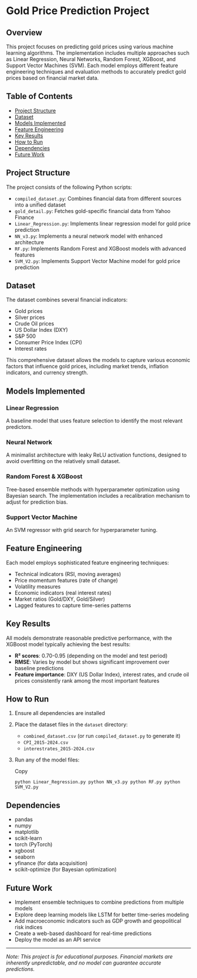 # Gold Price Prediction Project

## Overview

This project focuses on predicting gold prices using various machine learning algorithms. The implementation includes multiple approaches such as Linear Regression, Neural Networks, Random Forest, XGBoost, and Support Vector Machines (SVM). Each model employs different feature engineering techniques and evaluation methods to accurately predict gold prices based on financial market data.

## Table of Contents

- [Project Structure](#project-structure)
- [Dataset](#dataset)
- [Models Implemented](#models-implemented)
- [Feature Engineering](#feature-engineering)
- [Key Results](#key-results)
- [How to Run](#how-to-run)
- [Dependencies](#dependencies)
- [Future Work](#future-work)

## Project Structure

The project consists of the following Python scripts:

- `compiled_dataset.py`: Combines financial data from different sources into a unified dataset
- `gold_detail.py`: Fetches gold-specific financial data from Yahoo Finance
- `Linear_Regression.py`: Implements linear regression model for gold price prediction
- `NN_v3.py`: Implements a neural network model with enhanced architecture
- `RF.py`: Implements Random Forest and XGBoost models with advanced features
- `SVM_V2.py`: Implements Support Vector Machine model for gold price prediction

## Dataset

The dataset combines several financial indicators:

- Gold prices
- Silver prices
- Crude Oil prices
- US Dollar Index (DXY)
- S&P 500
- Consumer Price Index (CPI)
- Interest rates

This comprehensive dataset allows the models to capture various economic factors that influence gold prices, including market trends, inflation indicators, and currency strength.

## Models Implemented

### Linear Regression

A baseline model that uses feature selection to identify the most relevant predictors.

### Neural Network

A minimalist architecture with leaky ReLU activation functions, designed to avoid overfitting on the relatively small dataset.

### Random Forest & XGBoost

Tree-based ensemble methods with hyperparameter optimization using Bayesian search. The implementation includes a recalibration mechanism to adjust for prediction bias.

### Support Vector Machine

An SVM regressor with grid search for hyperparameter tuning.

## Feature Engineering

Each model employs sophisticated feature engineering techniques:

- Technical indicators (RSI, moving averages)
- Price momentum features (rate of change)
- Volatility measures
- Economic indicators (real interest rates)
- Market ratios (Gold/DXY, Gold/Silver)
- Lagged features to capture time-series patterns

## Key Results

All models demonstrate reasonable predictive performance, with the XGBoost model typically achieving the best results:

- **R² scores**: 0.70-0.95 (depending on the model and test period)
- **RMSE**: Varies by model but shows significant improvement over baseline predictions
- **Feature importance**: DXY (US Dollar Index), interest rates, and crude oil prices consistently rank among the most important features

## How to Run

1. Ensure all dependencies are installed
2. Place the dataset files in the `dataset` directory:
    - `combined_dataset.csv` (or run `compiled_dataset.py` to generate it)
    - `CPI_2015-2024.csv`
    - `interestrates_2015-2024.csv`
3. Run any of the model files:
    
    Copy
    
    `python Linear_Regression.py python NN_v3.py python RF.py python SVM_V2.py`
    

## Dependencies

- pandas
- numpy
- matplotlib
- scikit-learn
- torch (PyTorch)
- xgboost
- seaborn
- yfinance (for data acquisition)
- scikit-optimize (for Bayesian optimization)

## Future Work

- Implement ensemble techniques to combine predictions from multiple models
- Explore deep learning models like LSTM for better time-series modeling
- Add macroeconomic indicators such as GDP growth and geopolitical risk indices
- Create a web-based dashboard for real-time predictions
- Deploy the model as an API service

---

_Note: This project is for educational purposes. Financial markets are inherently unpredictable, and no model can guarantee accurate predictions._